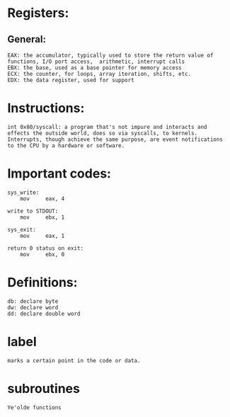 # Registers:
  
  ## General:
    EAX: the accumulator, typically used to store the return value of functions, I/O port access,  arithmetic, interrupt calls
    EBX: the base, used as a base pointer for memory access
    ECX: the counter, for loops, array iteration, shifts, etc.
    EDX: the data register, used for support 


# Instructions:

    int 0x80/syscall: a program that's not impure and interacts and effects the outside world, does so via syscalls, to kernels. Interrupts, though achieve the same purpose, are event notifications to the CPU by a hardware or software.

# Important codes:

    sys_write:
        mov     eax, 4
    
    write to STDOUT:
        mov     ebx, 1
    
    sys_exit:
        mov     eax, 1
    
    return 0 status on exit:
        mov     ebx, 0


# Definitions:

    db: declare byte
    dw: declare word
    dd: declare double word

# label

    marks a certain point in the code or data.

# subroutines

    Ye'olde functions